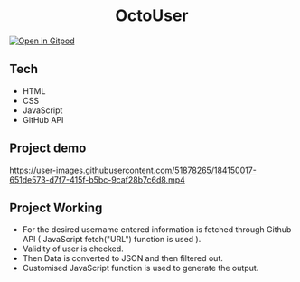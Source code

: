 <h1 align="center">OctoUser</h1>

[![Open in Gitpod](https://gitpod.io/button/open-in-gitpod.svg)](https://gitpod.io/#https://github.com/Pradumnasaraf/OctoCat)

## Tech
- HTML
- CSS
- JavaScript
- GitHub API

## Project demo
https://user-images.githubusercontent.com/51878265/184150017-651de573-d7f7-415f-b5bc-9caf28b7c6d8.mp4

## Project Working
- For the desired username entered information is fetched through Github API ( JavaScript fetch("URL") function is used ).
- Validity of user is checked.
- Then Data is converted to JSON and then filtered out.
- Customised JavaScript function is used to generate the output.

